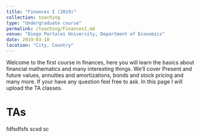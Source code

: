 ```yaml
---
title: "Finances I (2019)"
collection: teaching
type: "Undergraduate course"
permalink: /teaching/FinancesI.md
venue: "Diego Portales University, Department of Economics"
date: 2019-03-10
location: "City, Country"
---
```



Welcome to the first course in finances, here you will learn the basics about financial mathematics and many interesting things. We’ll cover Present and future values, annuities and amortizations, bonds and stock pricing and many more. If your have any question feel free to ask. In this page I will upload the TA classes.

TAs
======
fdfsdfsfs
scsd
sc
